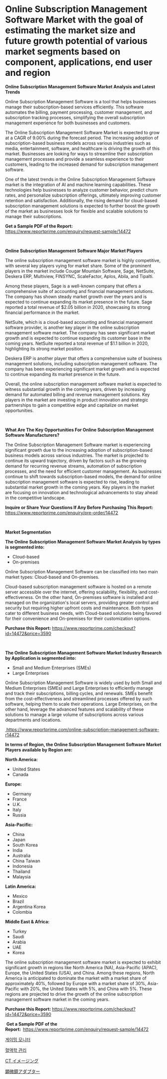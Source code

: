 <p><h1>Online Subscription Management Software Market with the goal of estimating the market size and future growth potential of various market segments based on component, applications, end user and region</h1></p><p><strong>Online Subscription Management Software Market Analysis and Latest Trends</strong></p>
<p><p>Online Subscription Management Software is a tool that helps businesses manage their subscription-based services efficiently. This software automates the billing, payment processing, customer management, and subscription tracking processes, simplifying the overall subscription management experience for both businesses and customers.</p><p>The Online Subscription Management Software Market is expected to grow at a CAGR of 9.00% during the forecast period. The increasing adoption of subscription-based business models across various industries such as media, entertainment, software, and healthcare is driving the growth of this market. Businesses are looking for ways to streamline their subscription management processes and provide a seamless experience to their customers, leading to the increased demand for subscription management software.</p><p>One of the latest trends in the Online Subscription Management Software market is the integration of AI and machine learning capabilities. These technologies help businesses to analyze customer behavior, predict churn rates, and personalize subscription offerings, ultimately improving customer retention and satisfaction. Additionally, the rising demand for cloud-based subscription management solutions is expected to further boost the growth of the market as businesses look for flexible and scalable solutions to manage their subscriptions.</p></p>
<p><strong>Get a Sample PDF of the Report:&nbsp;</strong> <a href="https://www.reportprime.com/enquiry/request-sample/14472">https://www.reportprime.com/enquiry/request-sample/14472</a></p>
<p>&nbsp;</p>
<p><strong>Online Subscription Management Software Major Market Players</strong></p>
<p><p>The online subscription management software market is highly competitive, with several key players vying for market share. Some of the prominent players in the market include Cougar Mountain Software, Sage, NetSuite, Deskera ERP, Multiview, FINSYNC, ScaleFactor, Aplos, Abila, and Tipalti.</p><p>Among these players, Sage is a well-known company that offers a comprehensive suite of accounting and financial management solutions. The company has shown steady market growth over the years and is expected to continue expanding its market presence in the future. Sage reported a total revenue of $2.05 billion in 2020, showcasing its strong financial performance in the market.</p><p>NetSuite, which is a cloud-based accounting and financial management software provider, is another key player in the online subscription management software market. The company has seen significant market growth and is expected to continue expanding its customer base in the coming years. NetSuite reported a total revenue of $1.1 billion in 2020, highlighting its strong market position.</p><p>Deskera ERP is another player that offers a comprehensive suite of business management solutions, including subscription management software. The company has been experiencing significant market growth and is expected to continue expanding its market presence in the future.</p><p>Overall, the online subscription management software market is expected to witness substantial growth in the coming years, driven by increasing demand for automated billing and revenue management solutions. Key players in the market are investing in product innovation and strategic partnerships to gain a competitive edge and capitalize on market opportunities.</p></p>
<p>&nbsp;</p>
<p><strong>What Are The Key Opportunities For Online Subscription Management Software Manufacturers?</strong></p>
<p><p>The Online Subscription Management Software market is experiencing significant growth due to the increasing adoption of subscription-based business models across various industries. The market is projected to continue its upward trajectory, driven by factors such as the growing demand for recurring revenue streams, automation of subscription processes, and the need for efficient customer management. As businesses continue to shift towards subscription-based models, the demand for online subscription management software is expected to rise, leading to substantial market growth in the coming years. Key players in the market are focusing on innovation and technological advancements to stay ahead in the competitive landscape.</p></p>
<p><strong>Inquire or Share Your Questions If Any Before Purchasing This Report:</strong> <a href="https://www.reportprime.com/enquiry/pre-order/14472">https://www.reportprime.com/enquiry/pre-order/14472</a></p>
<p>&nbsp;</p>
<p><strong>Market Segmentation</strong></p>
<p><strong>The Online Subscription Management Software Market Analysis by types is segmented into:</strong></p>
<p><ul><li>Cloud-based</li><li>On-premises</li></ul></p>
<p><p>Online Subscription Management Software can be classified into two main market types: Cloud-based and On-premises. </p><p>Cloud-based subscription management software is hosted on a remote server accessible over the internet, offering scalability, flexibility, and cost-effectiveness. On the other hand, On-premises software is installed and managed on the organization's local servers, providing greater control and security but requiring higher upfront costs and maintenance. Both types cater to different business needs, with Cloud-based solutions being favored for their convenience and On-premises for their customization options.</p></p>
<p><strong>Purchase this Report:&nbsp;</strong><a href="https://www.reportprime.com/checkout?id=14472&price=3590">https://www.reportprime.com/checkout?id=14472&price=3590</a></p>
<p>&nbsp;</p>
<p><strong>The Online Subscription Management Software Market Industry Research by Application is segmented into:</strong></p>
<p><ul><li>Small and Medium Enterprises (SMEs)</li><li>Large Enterprises</li></ul></p>
<p><p>Online Subscription Management Software is widely used by both Small and Medium Enterprises (SMEs) and Large Enterprises to efficiently manage and track their subscriptions, billing cycles, and renewals. SMEs benefit from the cost-effectiveness and streamlined processes offered by such software, helping them to scale their operations. Large Enterprises, on the other hand, leverage the advanced features and scalability of these solutions to manage a large volume of subscriptions across various departments and locations.</p></p>
<p><a href="https://www.reportprime.com/online-subscription-management-software-r14472">&nbsp;https://www.reportprime.com/online-subscription-management-software-r14472</a></p>
<p><strong>In terms of Region, the Online Subscription Management Software Market Players available by Region are:</strong></p>
<p>
    <p> <strong> North America: </strong>
        <ul>
            <li>United States</li>
            <li>Canada</li>
        </ul>
        </p> 
    <p> <strong> Europe: </strong>
        <ul>
            <li>Germany</li>
            <li>France</li>
            <li>U.K.</li>
            <li>Italy</li>
            <li>Russia</li>
        </ul>
        </p> 
    <p> <strong> Asia-Pacific: </strong>
        <ul>
            <li>China</li>
            <li>Japan</li>
            <li>South Korea</li>
            <li>India</li>
            <li>Australia</li>
            <li>China Taiwan</li>
            <li>Indonesia</li>
            <li>Thailand</li>
            <li>Malaysia</li>
        </ul>
        </p> 
    <p> <strong> Latin America: </strong>
        <ul>
            <li>Mexico</li>
            <li>Brazil</li>
            <li>Argentina Korea</li>
            <li>Colombia</li>
        </ul>
        </p> 
    <p> <strong> Middle East & Africa: </strong>
        <ul>
            <li>Turkey</li>
            <li>Saudi</li>
            <li>Arabia</li>
            <li>UAE</li>
            <li>Korea</li>
        </ul>
    </p>
    </p>
<p><p>The online subscription management software market is expected to exhibit significant growth in regions like North America (NA), Asia-Pacific (APAC), Europe, the United States (USA), and China. Among these regions, North America is anticipated to dominate the market with a market share of approximately 40%, followed by Europe with a market share of 30%, Asia-Pacific with 20%, the United States with 5%, and China with 5%. These regions are projected to drive the growth of the online subscription management software market in the coming years.</p></p>
<p><strong>Purchase this Report: </strong><a href="https://www.reportprime.com/checkout?id=14472&price=3590">https://www.reportprime.com/checkout?id=14472&price=3590</a></p>
<p>&nbsp;<strong>Get a Sample PDF of the Report:&nbsp;&nbsp;</strong><a href="https://www.reportprime.com/enquiry/request-sample/14472">https://www.reportprime.com/enquiry/request-sample/14472</a></p>
<p><strong></strong></p>
<p><p><a href="https://medium.com/@juliastanley2022/%EA%B2%8C%EC%9D%B4%EB%B0%8D-%EB%AA%A8%EB%8B%88%ED%84%B0-%EC%8B%9C%EC%9E%A5-%EA%B7%9C%EB%AA%A8-%EC%8B%9C%EC%9E%A5-%EC%A0%84%EB%A7%9D-%EB%B0%8F-%EC%8B%9C%EC%9E%A5-%EC%98%88%EC%B8%A1-2024%EB%85%84%EB%B6%80%ED%84%B0-2031%EB%85%84-c8ebf74cfe3b">게이밍 모니터</a></p><p><a href="https://medium.com/@maksymilianbaran1901/%ED%98%88%EC%95%A1%ED%95%99-%ED%86%B5%EC%A0%9C-%EC%8B%9C%EC%9E%A5-%EC%A1%B0%EC%82%AC-%EB%B3%B4%EA%B3%A0%EC%84%9C-2024%EB%85%84%EB%B6%80%ED%84%B0-2031%EB%85%84%EA%B9%8C%EC%A7%80%EC%9D%98-%EC%97%AD%EC%82%AC-%EB%B0%8F-%EC%98%88%EC%B8%A1-2b24d22cd321">혈액학 관리</a></p><p><a href="https://medium.com/@lonnierami89675202/ct%E3%82%A4%E3%83%A1%E3%83%BC%E3%82%B8%E3%83%B3%E3%82%B0%E5%B8%82%E5%A0%B4-%E5%B8%82%E5%A0%B4%E3%82%B7%E3%82%A7%E3%82%A2-%E5%B8%82%E5%A0%B4%E5%8B%95%E5%90%91-%E3%81%8A%E3%82%88%E3%81%B3%E5%B0%86%E6%9D%A5%E3%81%AE%E6%88%90%E9%95%B7%E3%82%92%E6%8E%A2%E3%82%8B-9f8359790d83">CT イメージング</a></p><p><a href="https://medium.com/@luckeycorbin/%E9%A1%95%E5%BE%AE%E9%8F%A1%E3%82%A2%E3%83%80%E3%83%97%E3%82%BF%E3%83%BC%E5%B8%82%E5%A0%B4%E3%81%AF-%E5%B8%82%E5%A0%B4%E3%82%B7%E3%82%A7%E3%82%A2-%E5%B8%82%E5%A0%B4%E5%8B%95%E5%90%91-%E5%B8%82%E5%A0%B4%E6%88%90%E9%95%B7%E3%81%AB%E9%96%A2%E3%81%99%E3%82%8B%E6%83%85%E5%A0%B1%E3%82%92%E6%8F%90%E4%BE%9B%E3%81%97%E3%81%BE%E3%81%99-f22c459be294">顕微鏡アダプター</a></p></p>